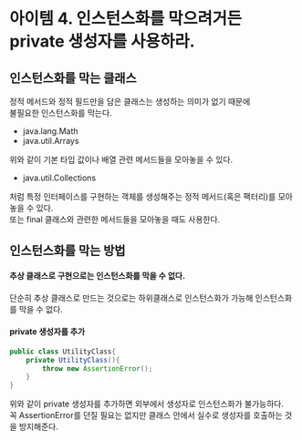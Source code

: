 # 아이템 4. 인스턴스화를 막으려거든 private 생성자를 사용하라.
## 인스턴스화를 막는 클래스
정적 메서드와 정적 필드만을 담은 클래스는 생성하는 의미가 없기 때문에 <br>
불필요한 인스턴스화를 막는다.

- java.lang.Math
- java.util.Arrays

위와 같이 기본 타입 값이나 배열 관련 메서드들을 모아놓을 수 있다.
- java.util.Collections

처럼 특정 인터페이스를 구현하는 객체를 생성해주는 정적 메서드(혹은 팩터리)를 모아 놓을 수 있다.<br>
또는 final 클래스와 관련한 메서드들을 모아놓을 때도 사용한다.

## 인스턴스화를 막는 방법
#### 추상 클래스로 구현으로는 인스턴스화를 막을 수 없다.
단순히 추상 클래스로 만드는 것으로는 하위클래스로 인스턴스화가 가능해 인스턴스화를 막을 수 없다.

#### private 생성자를 추가
```java
public class UtilityClass{
    private UtilityClass(){
        throw new AssertionError();
    }
}
```
위와 같이 private 생성자를 추가하면 외부에서 생성자로 인스턴스화가 불가능하다.<br>
꼭 AssertionError를 던질 필요는 없지만 클래스 안에서 실수로 생성자를 호출하는 것을 방지해준다.